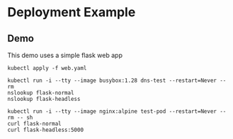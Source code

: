 # Deployment Example

## Demo 
This demo uses a simple flask web app

```
kubectl apply -f web.yaml 
```

```
kubectl run -i --tty --image busybox:1.28 dns-test --restart=Never --rm
nslookup flask-normal
nslookup flask-headless

kubectl run -i --tty --image nginx:alpine test-pod --restart=Never --rm -- sh
curl flask-normal
curl flask-headless:5000
```
